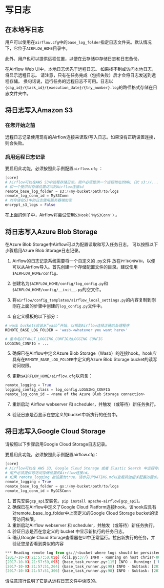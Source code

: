 # 写日志

## 在本地写日志

用户可以使用在`airflow.cfg`中的`base_log_folder`指定日志文件夹。默认情况下，它位于`AIRFLOW_HOME`目录中。

此外，用户也可以提供远程位置，以便在云存储中存储日志和日志备份。

在Airflow Web UI中，本地日志优先于远程日志。 如果找不到或访问本地日志，将显示远程日志。 请注意，只有在任务完成（包括失败）后才会将日志发送到远程存储。 换句话说，运行任务的远程日志不可用。日志以`{dag_id}/{task_id}/{execution_date}/{try_number}.log`的路径格式存储在日志文件夹中。

## 将日志写入Amazon S3

### 在您开始之前

远程日志记录使用现有的Airflow连接来读取/写入日志。如果没有正确设置连接，则会失败。

### 启用远程日志记录

要启用此功能，必须按照此示例配置`airflow.cfg` ：

```py
[core]
# Airflow可以在AWS S3中远程存储日志。用户必须提供一个远程地址的URL（以's3://...'开始）
# 和一个提供对存储位置访问的Airflow连接id
remote_base_log_folder = s3://my-bucket/path/to/logs
remote_log_conn_id = MyS3Conn
# 对存储在S3中的日志使用服务器端加密
encrypt_s3_logs = False
```

在上面的例子中，Airflow将尝试使用`S3Hook('MyS3Conn')` 。

## 将日志写入Azure Blob Storage

在Azure Blob Storage中Airflow可以为配置读取和写入任务日志。 可以按照以下步骤启用Azure Blob Storage日志记录。

1. Airflow的日志记录系统需要将一个自定义的 .py文件 放在`PYTHONPATH`，以便可以从Airflow导入。首先创建一个存储配置文件的目录。建议使用`$AIRFLOW_HOME/config`。

2. 创建名为`$AIRFLOW_HOME/config/log_config.py`和`$AIRFLOW_HOME/config/__init__.py`的空文件。

3. 将`airflow/config_templates/airflow_local_settings.py`的内容复制到刚刚在上面的步骤中创建的`log_config.py`文件中。

4. 自定义模板的以下部分：

```py
# wasb buckets应该从“wasb”开始，以帮助Airflow选择正确的处理程序
REMOTE_BASE_LOG_FOLDER = 'wasb-<whatever you want here>'

# 重命名DEFAULT_LOGGING_CONFIG为LOGGING CONFIG
LOGGING_CONFIG = ...
```

5. 确保已在Airflow中定义Azure Blob Storage（Wasb）的连接hook。hook应具有在`REMOTE_BASE_LOG_FOLDER`中定义的Azure Blob Storage bucket的读写访问权限。

6. 更新`$AIRFLOW_HOME/airflow.cfg`以包含：

```py
remote_logging = True
logging_config_class = log_config.LOGGING_CONFIG
remote_log_conn_id = <name of the Azure Blob Storage connection>
```

7. 重新启动 Airflow webserver 和 scheduler，并触发（或等待）新任务执行。

8. 验证日志是否显示在您定义的bucket中新执行的任务中。

## 将日志写入Google Cloud Storage

请按照以下步骤启用Google Cloud Storage日志记录。

要启用此功能，必须按照此示例配置airflow.cfg：

```py
[core]
# Airflow可以在 AWS S3, Google Cloud Storage 或者 Elastic Search 中远程存储日志.
# 用户必须提供可访问存储位置的Airflow连接id。
# 如果 remote_logging 被设置为true，请参见UPDATING.md以查看其他相关配置的要求。
remote_logging = True
remote_base_log_folder = gs://my-bucket/path/to/logs
remote_log_conn_id = MyGCSConn
```

1. 首先安装`gcp_api`安装包，`pip install apache-airflow[gcp_api]`。
2. 确保已在Airflow中定义了Google Cloud Platform连接hook。该hook应具有对remote_base_log_folder中上面定义的Google Cloud Storage bucket的读写访问权限。
3. 重新启动Airflow webserver 和 scheduler，并触发（或等待）新任务执行。
4. 验证日志是否在您定义的 bucket 中显示新执行的任务日志。
5. 确认Google Cloud Storage查看器在U​​I中正常运行。拉出新执行的任务，并验证您是否看到类似的内容

```py
*** Reading remote log from gs://<bucket where logs should be persisted>/example_bash_operator/run_this_last/2017-10-03T00:00:00/16.log.
[2017-10-03 21:57:50,056] {cli.py:377} INFO - Running on host chrisr-00532
[2017-10-03 21:57:50,093] {base_task_runner.py:115} INFO - Running: ['bash', '-c', u'airflow run example_bash_operator run_this_last 2017-10-03T00:00:00 --job_id 47 --raw -sd DAGS_FOLDER/example_dags/example_bash_operator.py']
[2017-10-03 21:57:51,264] {base_task_runner.py:98} INFO - Subtask: [2017-10-03 21:57:51,263] {__init__.py:45} INFO - Using executor SequentialExecutor
[2017-10-03 21:57:51,306] {base_task_runner.py:98} INFO - Subtask: [2017-10-03 21:57:51,306] {models.py:186} INFO - Filling up the DagBag from /airflow/dags/example_dags/example_bash_operator.py
```

请注意顶行说明了它是从远程日志文件中读取的。
